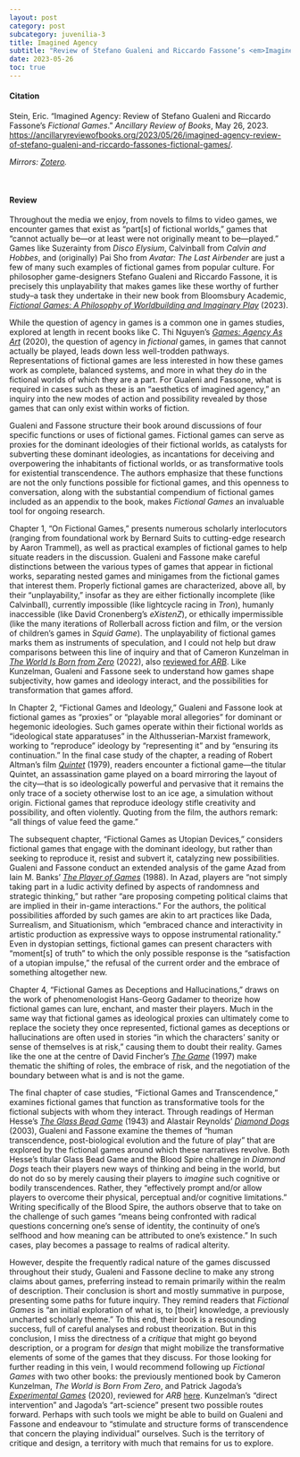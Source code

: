 ```yaml
---
layout: post
category: post
subcategory: juvenilia-3
title: Imagined Agency
subtitle: "Review of Stefano Gualeni and Riccardo Fassone’s <em>Imagined Agency: A Philosophy of Worldbuilding and Imaginary Play</em>"
date: 2023-05-26
toc: true
---
```


#### Citation

Stein, Eric. “Imagined Agency: Review of Stefano Gualeni and Riccardo Fassone’s *Fictional Games*.” *Ancillary Review of Books*, May 26, 2023. <https://ancillaryreviewofbooks.org/2023/05/26/imagined-agency-review-of-stefano-gualeni-and-riccardo-fassones-fictional-games/>.

*Mirrors: [Zotero](https://www.zotero.org/steinea#7IXN3DGW).*

<br>


#### Review

Throughout the media we enjoy, from novels to films to video games, we encounter games that exist as “part[s] of fictional worlds,” games that “cannot actually be—or at least were not originally meant to be—played.” Games like Suzerainty from *Disco Elysium*, Calvinball from *Calvin and Hobbes*, and (originally) Pai Sho from *Avatar: The Last Airbender* are just a few of many such examples of fictional games from popular culture. For philosopher game-designers Stefano Gualeni and Riccardo Fassone, it is precisely this unplayability that makes games like these worthy of further study–a task they undertake in their new book from Bloomsbury Academic, [*Fictional Games: A Philosophy of Worldbuilding and Imaginary Play*](https://bookshop.org/a/79715/9781350277083) (2023).

While the question of agency in games is a common one in games studies, explored at length in recent books like C. Thi Nguyen’s [*Games: Agency As Art*](https://bookshop.org/a/79715/9780190052089) (2020), the question of agency in *fictional* games, in games that cannot actually be played, leads down less well-trodden pathways. Representations of fictional games are less interested in how these games work as complete, balanced systems, and more in what they *do* in the fictional worlds of which they are a part. For Gualeni and Fassone, what is required in cases such as these is an “aesthetics of imagined agency,” an inquiry into the new modes of action and possibility revealed by those games that can only exist within works of fiction.

Gualeni and Fassone structure their book around discussions of four specific functions or uses of fictional games. Fictional games can serve as proxies for the dominant ideologies of their fictional worlds, as catalysts for subverting these dominant ideologies, as incantations for deceiving and overpowering the inhabitants of fictional worlds, or as transformative tools for existential transcendence. The authors emphasize that these functions are not the only functions possible for fictional games, and this openness to conversation, along with the substantial compendium of fictional games included as an appendix to the book, makes *Fictional Games* an invaluable tool for ongoing research.

Chapter 1, “On Fictional Games,” presents numerous scholarly interlocutors (ranging from foundational work by Bernard Suits to cutting-edge research by Aaron Trammel), as well as practical examples of fictional games to help situate readers in the discussion. Gualeni and Fassone make careful distinctions between the various types of games that appear in fictional works, separating nested games and minigames from the fictional games that interest them. Properly fictional games are characterized, above all, by their “unplayability,” insofar as they are either fictionally incomplete (like Calvinball), currently impossible (like lightcycle racing in *Tron*), humanly inaccessible (like David Cronenberg’s *eXistenZ*), or ethically impermissible (like the many iterations of Rollerball across fiction and film, or the version of children’s games in *Squid Game*). The unplayability of fictional games marks them as instruments of speculation, and I could not help but draw comparisons between this line of inquiry and that of Cameron Kunzelman in [*The World Is Born from Zero*](https://bookshop.org/p/books/the-world-is-born-from-zero-cameron-kunzelman/17437364?ean=9783110718324) (2022), also [reviewed for *ARB*](https://ancillaryreviewofbooks.org/2022/09/21/mechanics-of-speculation-review-of-cameron-kunzelmans-the-world-is-born-from-zero/). Like Kunzelman, Gualeni and Fassone seek to understand how games shape subjectivity, how games and ideology interact, and the possibilities for transformation that games afford.

In Chapter 2, “Fictional Games and Ideology,” Gualeni and Fassone look at fictional games as “proxies” or “playable moral allegories” for dominant or hegemonic ideologies. Such games operate within their fictional worlds as “ideological state apparatuses” in the Althusserian-Marxist framework, working to “reproduce” ideology by “representing it” and by “ensuring its continuation.” In the final case study of the chapter, a reading of Robert Altman’s film [*Quintet*](https://www.imdb.com/title/tt0079770/) (1979), readers encounter a fictional game—the titular Quintet, an assassination game played on a board mirroring the layout of the city—that is so ideologically powerful and pervasive that it remains the only trace of a society otherwise lost to an ice age, a simulation without origin. Fictional games that reproduce ideology stifle creativity and possibility, and often violently. Quoting from the film, the authors remark: “all things of value feed the game.”

The subsequent chapter, “Fictional Games as Utopian Devices,” considers fictional games that engage with the dominant ideology, but rather than seeking to reproduce it, resist and subvert it, catalyzing new possibilities. Gualeni and Fassone conduct an extended analysis of the game Azad from Iain M. Banks’ [*The Player of Games*](https://bookshop.org/p/books/the-player-of-games-iain-m-banks/108607) (1988). In Azad, players are “not simply taking part in a ludic activity defined by aspects of randomness and strategic thinking,” but rather “are proposing competing political claims that are implied in their in-game interactions.” For the authors, the political possibilities afforded by such games are akin to art practices like Dada, Surrealism, and Situationism, which “embraced chance and interactivity in artistic production as expressive ways to oppose instrumental rationality.” Even in dystopian settings, fictional games can present characters with “moment[s] of truth” to which the only possible response is the “satisfaction of a utopian impulse,” the refusal of the current order and the embrace of something altogether new.

Chapter 4, “Fictional Games as Deceptions and Hallucinations,” draws on the work of phenomenologist Hans-Georg Gadamer to theorize how fictional games can lure, enchant, and master their players. Much in the same way that fictional games as ideological proxies can ultimately come to replace the society they once represented, fictional games as deceptions or hallucinations are often used in stories “in which the characters’ sanity or sense of themselves is at risk,” causing them to doubt their reality. Games like the one at the centre of David Fincher’s [*The Game*](https://www.imdb.com/title/tt0119174/) (1997) make thematic the shifting of roles, the embrace of risk, and the negotiation of the boundary between what is and is not the game.

The final chapter of case studies, “Fictional Games and Transcendence,” examines fictional games that function as transformative tools for the fictional subjects with whom they interact. Through readings of Herman Hesse’s [*The Glass Bead Game*](https://bookshop.org/p/books/the-glass-bead-game-magister-ludi-a-novel-hermann-hesse/12242292) (1943) and Alastair Reynolds’ [*Diamond Dogs*](https://en.wikipedia.org/wiki/Diamond_Dogs,_Turquoise_Days) (2003), Gualeni and Fassone examine the themes of “human transcendence, post-biological evolution and the future of play” that are explored by the fictional games around which these narratives revolve. Both Hesse’s titular Glass Bead Game and the Blood Spire challenge in *Diamond Dogs* teach their players new ways of thinking and being in the world, but do not do so by merely causing their players to *imagine* such cognitive or bodily transcendences. Rather, they “effectively prompt and/or allow players to overcome their physical, perceptual and/or cognitive limitations.” Writing specifically of the Blood Spire, the authors observe that to take on the challenge of such games “means being confronted with radical questions concerning one’s sense of identity, the continuity of one’s selfhood and how meaning can be attributed to one’s existence.” In such cases, play becomes a passage to realms of radical alterity.

However, despite the frequently radical nature of the games discussed throughout their study, Gualeni and Fassone decline to make any strong claims about games, preferring instead to remain primarily within the realm of description. Their conclusion is short and mostly summative in purpose, presenting some paths for future inquiry. They remind readers that *Fictional Games* is “an initial exploration of what is, to [their] knowledge, a previously uncharted scholarly theme.” To this end, their book is a resounding success, full of careful analyses and robust theorization. But in this conclusion, I miss the directness of a *critique* that might go beyond description, or a program for *design* that might mobilize the transformative elements of some of the games that they discuss. For those looking for further reading in this vein, I would recommend following up *Fictional Games* with two other books: the previously mentioned book by Cameron Kunzelman, *The World is Born From Zero*, and Patrick Jagoda’s [*Experimental Games*](https://press.uchicago.edu/ucp/books/book/chicago/E/bo38460558.html) (2020), reviewed for *ARB* [here](https://ancillaryreviewofbooks.org/2021/03/11/joyful-study-review-of-experimental-games-critique-play-and-design-in-the-age-of-gamification-by-patrick-jagoda/). Kunzelman’s “direct intervention” and Jagoda’s “art-science” present two possible routes forward. Perhaps with such tools we might be able to build on Gualeni and Fassone and endeavour to “stimulate and structure forms of transcendence that concern the playing individual” ourselves. Such is the territory of critique and design, a territory with much that remains for us to explore.
